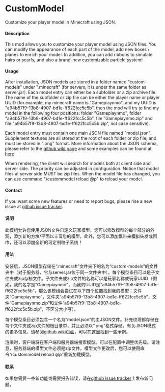 # CustomModel
Customize your player model in Minecraft using JSON.

#### Description

This mod allows you to customize your player model using JSON files. You can modify the appearance of each part of the model, add new boxes / planes to enrich your model. In addition, you can add ribbons to simulate hairs or scarfs, and also a brand-new customizable particle system!

#### Usage

After installation, JSON models are stored in a folder named "custom-models" under ".minecraft" (for servers, it is under the same folder as server.jar). Each model entry can either be a subfolder or a zip archive file. The name of the subfolder or zip file can be either the player name or player UUID (for example, my minecraft name is "Gamepiaynmo", and my UUID is "a94b57f9-13b8-4907-bd1e-ff622fcc5c5b", then the mod will try to find my model in the following four positions: folder "Gamepiaynmo", folder "a94b57f9-13b8-4907-bd1e-ff622fcc5c5b", file "Gamepiaynmo.zip" and file "a94b57f9-13b8-4907-bd1e-ff622fcc5c5b.zip", not case sensitive).

Each model entry must contain one main JSON file named "model.json". Supplement textures are all stored at the root of each folder or zip file, and must be stored in ".png" format. More information about the JSON schema, please refer to the [github wiki page](https://github.com/Gamepiaynmo/CustomModel/wiki/Schema) and some examples can be found at [here](https://github.com/Gamepiaynmo/CustomModel/tree/master/examples).

When rendering, the client will search for models both at client side and server side. The priority can be adjusted in configuration. Notice that model files at server side MUST be zip files. When the model file has changed, you can use command "/custommodel reload @p" to reload your model.

#### Contact

If you want some new features or need to report bugs, please rise a new issue at [github issue tracker](https://github.com/Gamepiaynmo/CustomModel/issues).



#### 说明

此模组允许您使用JSON文件自定义玩家模型。您可以修改模型的每个部分的外观，添加新的方块/平面以丰富您的模型。此外，您可以添加飘带来模拟头发或围巾，还可以添加全新的可定制粒子系统！

#### 用法

安装后，JSON模型存储在“.minecraft”文件夹下的名为“custom-models”的文件夹中（对于服务器，它与server.jar位于同一文件夹中）。每个模型条目可以是子文件夹或zip存档文件。子文件夹或zip文件的名称可以是玩家名称或玩家UUID（例如，我的名字是“Gamepiaynmo”，而我的UUID是“a94b57f9-13b8-4907-bd1e-ff622fcc5c5b”，那么该模组会尝试在以下四个位置找到我的模型：文件夹“Gamepiaynmo”，文件夹“a94b57f9-13b8-4907-bd1e-ff622fcc5c5b”，文件“Gamepiaynmo.zip”和文件“a94b57f9-13b8-4907-bd1e-ff622fcc5c5b.zip”，不区分大小写）。

每个模型条目必须包含一个名为“model.json”的主JSON文件。补充纹理都存储在每个文件夹或zip文件的根目录中，并且必须以“.png”格式存储。有关JSON模式的更多信息，请参阅[github wiki页面](https://github.com/Gamepiaynmo/CustomModel/wiki/Schema)，可以在[这里](https://github.com/Gamepiaynmo/CustomModel/tree/master/examples)找到一些示例。

渲染时，客户端将在客户端和服务器端搜索模型。可以在配置中调整优先级。请注意，服务器端的模型文件必须是zip文件。模型文件更改后，您可以使用命令“/custommodel reload @p”重新加载模型。

#### 联系

如果您需要一些新功能或需要报告错误，请在[github issue tracker](https://github.com/Gamepiaynmo/CustomModel/issues)上发布新问题。